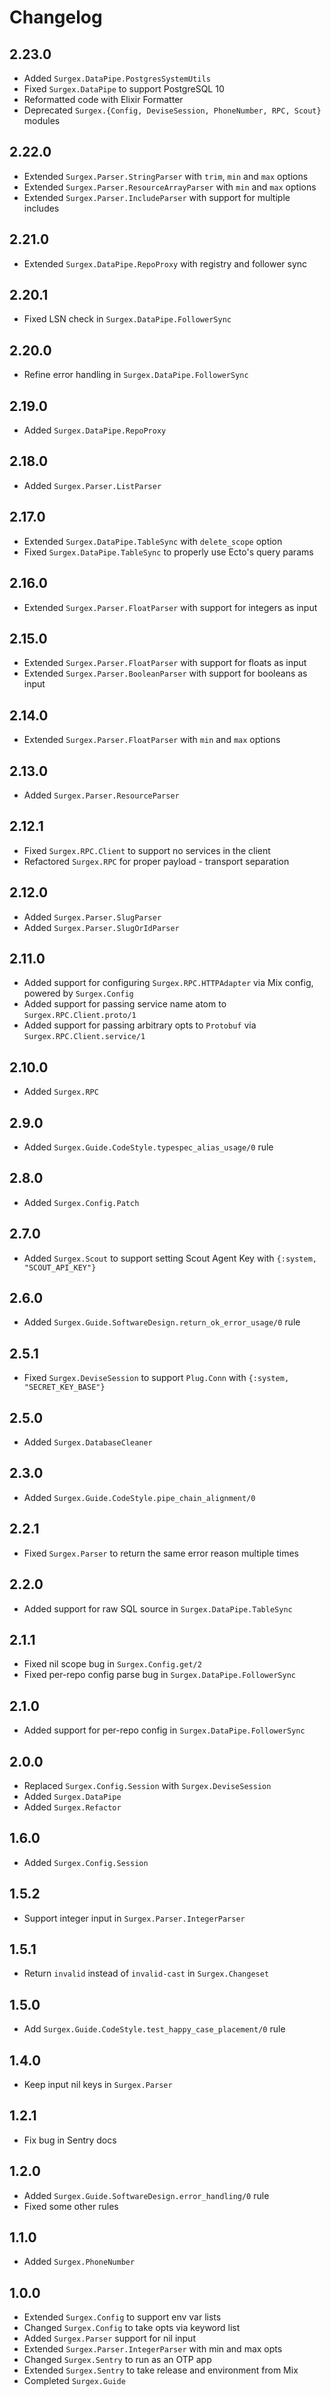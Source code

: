 # Changelog

## 2.23.0

- Added `Surgex.DataPipe.PostgresSystemUtils`
- Fixed `Surgex.DataPipe` to support PostgreSQL 10
- Reformatted code with Elixir Formatter
- Deprecated `Surgex.{Config, DeviseSession, PhoneNumber, RPC, Scout}` modules

## 2.22.0

- Extended `Surgex.Parser.StringParser` with `trim`, `min` and `max` options
- Extended `Surgex.Parser.ResourceArrayParser` with `min` and `max` options
- Extended `Surgex.Parser.IncludeParser` with support for multiple includes

## 2.21.0

- Extended `Surgex.DataPipe.RepoProxy` with registry and follower sync

## 2.20.1

- Fixed LSN check in `Surgex.DataPipe.FollowerSync`

## 2.20.0

- Refine error handling in `Surgex.DataPipe.FollowerSync`

## 2.19.0

- Added `Surgex.DataPipe.RepoProxy`

## 2.18.0

- Added `Surgex.Parser.ListParser`

## 2.17.0

- Extended `Surgex.DataPipe.TableSync` with `delete_scope` option
- Fixed `Surgex.DataPipe.TableSync` to properly use Ecto's query params

## 2.16.0

- Extended `Surgex.Parser.FloatParser` with support for integers as input

## 2.15.0

- Extended `Surgex.Parser.FloatParser` with support for floats as input
- Extended `Surgex.Parser.BooleanParser` with support for booleans as input

## 2.14.0

- Extended `Surgex.Parser.FloatParser` with `min` and `max` options

## 2.13.0

- Added `Surgex.Parser.ResourceParser`

## 2.12.1

- Fixed `Surgex.RPC.Client` to support no services in the client
- Refactored `Surgex.RPC` for proper payload - transport separation

## 2.12.0

- Added `Surgex.Parser.SlugParser`
- Added `Surgex.Parser.SlugOrIdParser`

## 2.11.0

- Added support for configuring `Surgex.RPC.HTTPAdapter` via Mix config, powered by `Surgex.Config`
- Added support for passing service name atom to `Surgex.RPC.Client.proto/1`
- Added support for passing arbitrary opts to `Protobuf` via `Surgex.RPC.Client.service/1`

## 2.10.0

- Added `Surgex.RPC`

## 2.9.0

- Added `Surgex.Guide.CodeStyle.typespec_alias_usage/0` rule

## 2.8.0

- Added `Surgex.Config.Patch`

## 2.7.0

- Added `Surgex.Scout` to support setting Scout Agent Key with `{:system, "SCOUT_API_KEY"}`

## 2.6.0

- Added `Surgex.Guide.SoftwareDesign.return_ok_error_usage/0` rule

## 2.5.1

- Fixed `Surgex.DeviseSession` to support `Plug.Conn` with `{:system, "SECRET_KEY_BASE"}`

## 2.5.0

- Added `Surgex.DatabaseCleaner`

## 2.3.0

- Added `Surgex.Guide.CodeStyle.pipe_chain_alignment/0`

## 2.2.1

- Fixed `Surgex.Parser` to return the same error reason multiple times

## 2.2.0

- Added support for raw SQL source in `Surgex.DataPipe.TableSync`

## 2.1.1

- Fixed nil scope bug in `Surgex.Config.get/2`
- Fixed per-repo config parse bug in `Surgex.DataPipe.FollowerSync`

## 2.1.0

- Added support for per-repo config in `Surgex.DataPipe.FollowerSync`

## 2.0.0

- Replaced `Surgex.Config.Session` with `Surgex.DeviseSession`
- Added `Surgex.DataPipe`
- Added `Surgex.Refactor`

## 1.6.0

- Added `Surgex.Config.Session`

## 1.5.2

- Support integer input in `Surgex.Parser.IntegerParser`

## 1.5.1

- Return `invalid` instead of `invalid-cast` in `Surgex.Changeset`

## 1.5.0

- Add `Surgex.Guide.CodeStyle.test_happy_case_placement/0` rule

## 1.4.0

- Keep input nil keys in `Surgex.Parser`

## 1.2.1

- Fix bug in Sentry docs

## 1.2.0

- Added `Surgex.Guide.SoftwareDesign.error_handling/0` rule
- Fixed some other rules

## 1.1.0

- Added `Surgex.PhoneNumber`

## 1.0.0

- Extended `Surgex.Config` to support env var lists
- Changed `Surgex.Config` to take opts via keyword list
- Added `Surgex.Parser` support for nil input
- Extended `Surgex.Parser.IntegerParser` with min and max opts
- Changed `Surgex.Sentry` to run as an OTP app
- Extended `Surgex.Sentry` to take release and environment from Mix
- Completed `Surgex.Guide`
